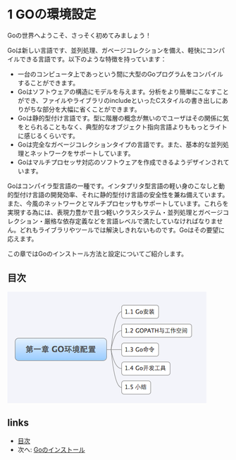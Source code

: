 # 1 GOの環境設定

Goの世界へようこそ、さっそく初めてみましょう！

Goは新しい言語です、並列処理、ガベージコレクションを備え、軽快にコンパイルできる言語です。以下のような特徴を持っています：

- 一台のコンピュータ上であっという間に大型のGoプログラムをコンパイルすることができます。
- Goはソフトウェアの構造にモデルを与えます。分析をより簡単にこなすことができ、ファイルやライブラリのincludeといったCスタイルの書き出しにありがちな部分を大幅に省くことができます。
- Goは静的型付け言語です。型に階層の概念が無いのでユーザはその関係に気をとられることもなく、典型的なオブジェクト指向言語よりももっとライトに感じるくらいです。
- Goは完全なガベージコレクションタイプの言語です。また、基本的な並列処理とネットワークをサポートしています。
- Goはマルチプロセッサ対応のソフトウェアを作成できるようデザインされています。

Goはコンパイラ型言語の一種です。インタプリタ型言語の軽い身のこなしと動的型付け言語の開発効率、それに静的型付け言語の安全性を兼ね備えています。また、今風のネットワークとマルチプロセッサもサポートしています。これらを実現する為には、表現力豊かで且つ軽いクラスシステム・並列処理とガベージコレクション・厳格な依存定義などを言語レベルで満たしていなければなりません。どれもライブラリやツールでは解決しきれないものです。Goはその要望に応えます。

この章ではGoのインストール方法と設定についてご紹介します。

## 目次
  
![](images/navi1.png?raw=true)

## links
  * [目次](<preface.md>)
  * 次へ: [Goのインストール](<01.1.md>)
